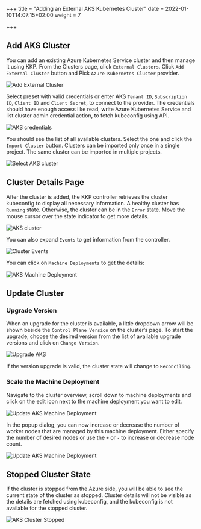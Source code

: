 +++
title = "Adding an External AKS Kubernetes Cluster"
date = 2022-01-10T14:07:15+02:00
weight = 7

+++

## Add AKS Cluster

You can add an existing Azure Kubernetes Service cluster and then manage it using KKP. From the Clusters page, click `External Clusters`.
Click `Add External Cluster` button and Pick `Azure Kubernetes Cluster` provider.

![Add External Cluster](/img/kubermatic/v2.19/tutorials/external_clusters/add_external_cluster.png "Add External Cluster")

Select preset with valid credentials or enter AKS `Tenant ID`, `Subscription ID`, `Client ID` and  `Client Secret`, to connect to the provider.
The credentials should have enough access like read, write Azure Kubernetes Service and list cluster admin credential action, to fetch kubeconfig using API.

![AKS credentials](/img/kubermatic/v2.19/tutorials/external_clusters/aks_credentials.png "AKS credentials")

You should see the list of all available clusters. Select the one and click the `Import Cluster` button. Clusters can be imported only once in a single project. The same cluster can be imported in multiple projects.

![Select AKS cluster](/img/kubermatic/v2.19/tutorials/external_clusters/select_aks_cluster.png "Select AKS cluster")

## Cluster Details Page

After the cluster is added, the KKP controller retrieves the cluster kubeconfig to display all necessary information.
A healthy cluster has `Running` state. Otherwise, the cluster can be in the `Error` state. Move the mouse cursor over the state indicator to get more details.

![AKS cluster](/img/kubermatic/v2.19/tutorials/external_clusters/aks_details.png "AKS cluster")

You can also expand `Events` to get information from the controller.

![Cluster Events](/img/kubermatic/v2.19/tutorials/external_clusters/events.png "Cluster Events")

You can click on `Machine Deployments` to get the details:

![AKS Machine Deployment](/img/kubermatic/v2.19/tutorials/external_clusters/aks_machine_deployments.png "AKS Machine Deployment")

## Update Cluster

### Upgrade Version

When an upgrade for the cluster is available, a little dropdown arrow will be shown beside the `Control Plane Version` on the cluster’s page.
To start the upgrade, choose the desired version from the list of available upgrade versions and click on `Change Version`.

![Upgrade AKS](/img/kubermatic/v2.19/tutorials/external_clusters/upgrade_aks.png "Upgrade AKS")

If the version upgrade is valid, the cluster state will change to `Reconciling`.

### Scale the Machine Deployment

Navigate to the cluster overview, scroll down to machine deployments and click on the edit icon next to the machine deployment you want to edit.

![Update AKS Machine Deployment](/img/kubermatic/v2.19/tutorials/external_clusters/edit_md.png "Update AKS Machine Deployment")

In the popup dialog, you can now increase or decrease the number of worker nodes that are managed by this machine deployment.
Either specify the number of desired nodes or use the `+` or `-` to increase or decrease node count.

![Update AKS Machine Deployment](/img/kubermatic/v2.19/tutorials/external_clusters/update_aks_md.png "Update AKS Machine Deployment")

## Stopped Cluster State

If the cluster is stopped from the Azure side, you will be able to see the current state of the cluster as stopped.
Cluster details will not be visible as the details are fetched using kubeconfig, and the kubeconfig is not available for the stopped cluster.

![AKS Cluster Stopped](/img/kubermatic/v2.19/tutorials/external_clusters/aks_stopped.png "AKS Cluster Stopped")